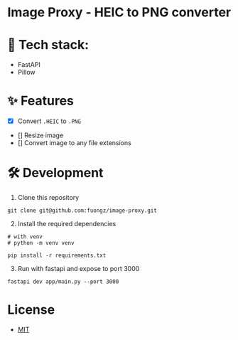 # Image Proxy - HEIC to PNG converter

# 🚀 Tech stack:

- FastAPI
- Pillow

# ✨ Features

- [x] Convert `.HEIC` to `.PNG`
- [] Resize image
- [] Convert image to any file extensions

# 🛠️ Development

1. Clone this repository

```
git clone git@github.com:fuongz/image-proxy.git
```

2. Install the required dependencies

```
# with venv
# python -m venv venv

pip install -r requirements.txt
```

3. Run with fastapi and expose to port 3000

```
fastapi dev app/main.py --port 3000
```

# License

- [MIT](./LICENSE)
